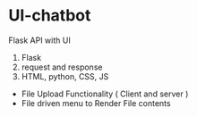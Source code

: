 # UI-chatbot
Flask API with UI

1. Flask
2. request and response
3. HTML, python, CSS, JS

- File Upload Functionality ( Client and server )
- File driven menu to Render File contents
